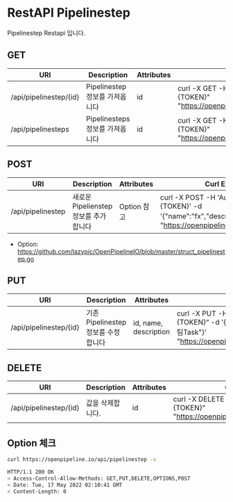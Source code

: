 # RestAPI Pipelinestep

Pipelinestep Restapi 입니다.

## GET

| URI | Description | Attributes | Curl Example |
| --- | --- | --- | --- |
|/api/pipelinestep/{id}| Pipelinestep 정보를 가져옵니다|id|curl -X GET -H "Authorization: Basic {TOKEN}" "https://openpipeline.io/api/pipelinestep/{id}"
|/api/pipelinesteps | Pipelinesteps 정보를 가져옵니다|id|curl -X GET -H "Authorization: Basic {TOKEN}" "https://openpipeline.io/api/pipelinesteps"

## POST

| URI | Description | Attributes | Curl Example |
| --- | --- | --- | --- |
|/api/pipelinestep|새로운 Pipelienstep 정보를 추가합니다| Option 참고 |curl -X POST -H 'Authorization: Basic {TOKEN}' -d '{"name":"fx","description":"FX팀"}' "https://openpipeline.io/api/pipelinestep"

- Option: https://github.com/lazypic/OpenPipelineIO/blob/master/struct_pipelinestep.go

## PUT

| URI | Description | Attributes | Curl Example |
| --- | --- | --- | --- |
|/api/pipelinestep/{id}|기존 Pipelinestep 정보를 수정합니다|id, name, description|curl -X PUT -H "Authorization: Basic {TOKEN}“ -d '{"name":"fx","description":"FX팀Task"}' "https://openpipeline.io/api/pipelinestep/{id}"

## DELETE

| URI | Description | Attributes | Curl Example |
| --- | --- | --- | --- |
|/api/pipelinestep/{id}|값을 삭제합니다.|id|curl -X DELETE -H "Authorization: Basic {TOKEN}" "https://openpipeline.io/api/pipelinestep/{id}"

## Option 체크

```bash
curl https://openpipeline.io/api/pipelinestep -v
```

```bash
HTTP/1.1 200 OK
< Access-Control-Allow-Methods: GET,PUT,DELETE,OPTIONS,POST
< Date: Tue, 17 May 2022 02:10:41 GMT
< Content-Length: 0
```
